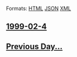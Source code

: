 
Formats: [HTML](1999/02/4/index.html)  [JSON](1999/02/4/index.json)  [XML](1999/02/4/index.xml)  

## [1999-02-4](/news/1999/02/4/index.md)

## [Previous Day...](/news/1999/02/3/index.md)

